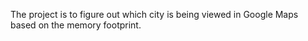 The project is to figure out which city is being viewed in Google Maps based on the memory footprint.
